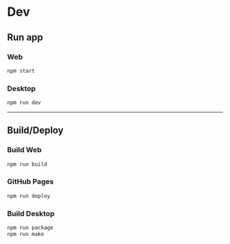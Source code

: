 # Dev

## Run app

### Web
```sh
npm start
```

### Desktop
```sh
npm run dev
```

---

## Build/Deploy

### Build Web
```sh
npm run build
```

### GitHub Pages
```sh
npm run deploy
```

### Build Desktop
```sh
npm run package
npm run make
```
